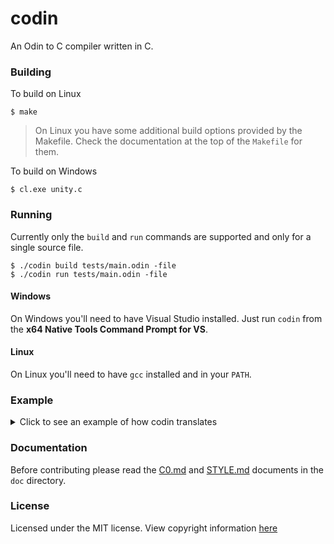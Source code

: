 # codin

An Odin to C compiler written in C.

### Building

To build on Linux
```
$ make
```

> On Linux you have some additional build options provided by the Makefile. Check the documentation at the top of the `Makefile` for them.

To build on Windows
```
$ cl.exe unity.c
```

### Running
Currently only the `build` and `run` commands are supported and only for a single source file.
```
$ ./codin build tests/main.odin -file
$ ./codin run tests/main.odin -file
```

#### Windows
On Windows you'll need to have Visual Studio installed. Just run `codin` from the __x64 Native Tools Command Prompt for VS__.

#### Linux
On Linux you'll need to have `gcc` installed and in your `PATH`.

### Example
<details>
  <summary>Click to see an example of how codin translates</summary>
  
  ### Odin
  ```odin
  main :: proc() -> i32 {
    x, y, z: i32 = 10, 20, 30;
    s: string = "world";
    fmt.printf("Hello %s %d\n", s, -x + y * z - 1);
  }
  ```

  ### Generated C0
  ```c
  #include <stdio.h>
  
  typedef int i32;
  typedef const char *string;
  
  #if defined(_MSC_VER)
  	#define FORCE_INLINE __forceinline
  #else
  	#define FORCE_INLINE __attribute__((always_inline)) inline
  #endif
  
  FORCE_INLINE i32 negi32(i32 value) {
    return -value;
  }
  
  FORCE_INLINE i32 addi32(i32 lhs, i32 rhs) {
    return lhs + rhs;
  }
  
  FORCE_INLINE i32 subi32(i32 lhs, i32 rhs) {
    return lhs - rhs;
  }
  
  FORCE_INLINE i32 muli32(i32 lhs, i32 rhs) {
    return lhs * rhs;
  }
  
  i32 main() {
    i32 x = 10;
    i32 y = 20;
    i32 z = 30;
    string s = "world";
    printf("Hello %s %d\n", s, subi32(addi32(negi32(x), muli32(y, z)), 1));
  }
  ```
</details>

### Documentation
Before contributing please read the [C0.md](doc/C0.md) and [STYLE.md](doc/STYLE.md) documents in the `doc` directory.

### License
Licensed under the MIT license. View copyright information [here](doc/LICENSE.md)